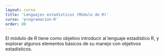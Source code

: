 ```yaml
---
layout: curso
title: 'Lenguajes estadísticos (Módulo de R)'
curso: 'programacion-R'
order: 00
---
```



El módulo de R tiene como objetivo introducir al
lenguaje estadístico R, y explorar algunos elementos
básicos de su manejo con objetivos estadísticos.


